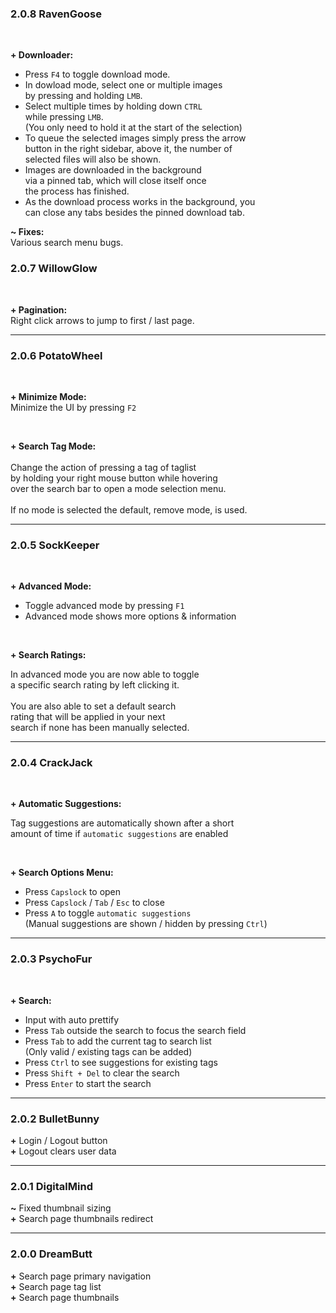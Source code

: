 
### 2.0.8 RavenGoose
<br>

**+ Downloader:**<br>
   - Press `F4` to toggle download mode.
   - In dowload mode, select one or multiple images<br>
   by pressing and holding `LMB`.
   - Select multiple times by holding down `CTRL`<br>
   while pressing `LMB`.<br>
   (You only need to hold it at the start of the selection)
   - To queue the selected images simply press the arrow<br>
   button in the right sidebar, above it, the number of<br>
   selected files will also be shown.
   - Images are downloaded in the background<br>
   via a pinned tab, which will close itself once<br>
   the process has finished.
   - As the download process works in the background, you<br>
   can close any tabs besides the pinned download tab.

**~ Fixes:**<br>
   Various search menu bugs.



### 2.0.7 WillowGlow
<br>

**+ Pagination:**<br>
   Right click arrows to jump to first / last page.


---

### 2.0.6 PotatoWheel
<br>

**+ Minimize Mode:**<br>
   Minimize the UI by pressing `F2`

<br>

**+ Search Tag Mode:**<br>
<br>
   Change the action of pressing a tag of taglist<br>
   by holding your right mouse button while hovering<br>
   over the search bar to open a mode selection menu.<br>
<br>
   If no mode is selected the default, remove mode, is used.

---

### 2.0.5 SockKeeper
<br>

**+ Advanced Mode:**
   - Toggle advanced mode by pressing `F1`<br>
   - Advanced mode shows more options & information

<br>

**+ Search Ratings:**

   In advanced mode you are now able to toggle<br>
   a specific search rating by left clicking it.<br>
   <br>
   You are also able to set a default search<br>
   rating that will be applied in your next<br>
   search if none has been manually selected.<br>


---

### 2.0.4 CrackJack
<br>

**+ Automatic Suggestions:**

   Tag suggestions are automatically shown after a short<br>
   amount of time if `automatic suggestions` are enabled

<br>

**+ Search Options Menu:**
   - Press `Capslock` to open
   - Press `Capslock` / `Tab` / `Esc` to close
   - Press `A` to toggle `automatic suggestions`<br>
     (Manual suggestions are shown / hidden by pressing `Ctrl`)

---

### 2.0.3 PsychoFur
<br>

**+ Search:**
   - Input with auto prettify
   - Press `Tab` outside the search to focus the search field
   - Press `Tab` to add the current tag to search list<br>
     (Only valid / existing tags can be added)
   - Press `Ctrl` to see suggestions for existing tags
   - Press `Shift + Del` to clear the search
   - Press `Enter` to start the search

---

### 2.0.2 BulletBunny
**+** Login / Logout button<br>
**+** Logout clears user data

---

### 2.0.1 DigitalMind
**~** Fixed thumbnail sizing<br>
**+** Search page thumbnails redirect

---

### 2.0.0 DreamButt
**+** Search page primary navigation<br>
**+** Search page tag list<br>
**+** Search page thumbnails<br>
